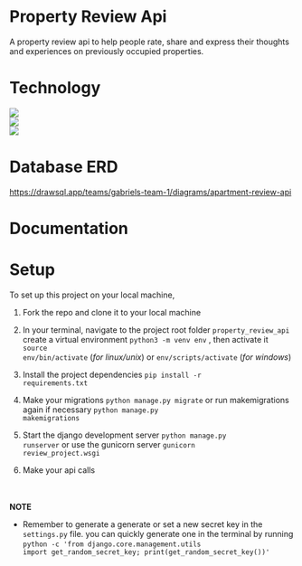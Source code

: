 # Property Review Api
A property review api to help people rate, share and express their thoughts and experiences on previously occupied properties.

# Technology
 <img src='https://img.shields.io/badge/Python-FFD43B?style=for-the-badge&logo=python&logoColor=blue'><br>
 <img src='https://img.shields.io/badge/Django-092E20?style=for-the-badge&logo=django&logoColor=green'><br>
 <img src='https://img.shields.io/badge/django%20rest-ff1709?style=for-the-badge&logo=django&logoColor=white'>

# Database ERD
https://drawsql.app/teams/gabriels-team-1/diagrams/apartment-review-api

# Documentation 

# Setup
To set up this project on your local machine,<br>

1. Fork the repo and clone it to your local machine<br>

2. In your terminal, navigate to the project root folder <code>property_review_api</code> create a virtual environment <code>python3 -m venv env</code> , then activate it <code>source env/bin/activate</code> (<i>for linux/unix</i>) or <code>env/scripts/activate</code> (<i>for windows</i>)<br>

3. Install the project dependencies <code>pip install -r requirements.txt </code> <br>

4. Make your migrations <code>python manage.py migrate</code> or run makemigrations again if necessary <code>python manage.py makemigrations</code> <br>

5. Start the django development server <code>python manage.py runserver</code> or use the gunicorn server <code>gunicorn review_project.wsgi</code> <br>

6. Make your api calls

<br><br>
<strong>NOTE</strong><br>
* Remember to generate a generate or set a new secret key in the <code>settings.py</code> file. you can quickly generate one in the terminal by running <code>python -c 'from django.core.management.utils import get_random_secret_key; print(get_random_secret_key())'
</code>
